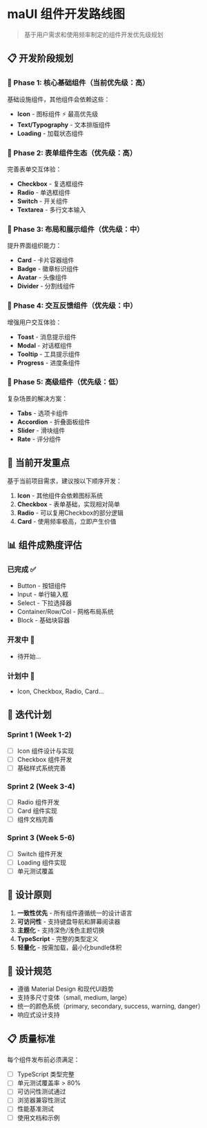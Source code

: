 # maUI 组件开发路线图

> 基于用户需求和使用频率制定的组件开发优先级规划

## 📋 开发阶段规划

### 🚀 Phase 1: 核心基础组件（当前优先级：高）
基础设施组件，其他组件会依赖这些：

- **Icon** - 图标组件 ⚡ 最高优先级
- **Text/Typography** - 文本排版组件
- **Loading** - 加载状态组件

### 📝 Phase 2: 表单组件生态（优先级：高）
完善表单交互体验：

- **Checkbox** - 复选框组件
- **Radio** - 单选框组件
- **Switch** - 开关组件
- **Textarea** - 多行文本输入

### 🎨 Phase 3: 布局和展示组件（优先级：中）
提升界面组织能力：

- **Card** - 卡片容器组件
- **Badge** - 徽章标识组件
- **Avatar** - 头像组件
- **Divider** - 分割线组件

### 🔄 Phase 4: 交互反馈组件（优先级：中）
增强用户交互体验：

- **Toast** - 消息提示组件
- **Modal** - 对话框组件
- **Tooltip** - 工具提示组件
- **Progress** - 进度条组件

### 📱 Phase 5: 高级组件（优先级：低）
复杂场景的解决方案：

- **Tabs** - 选项卡组件
- **Accordion** - 折叠面板组件
- **Slider** - 滑块组件
- **Rate** - 评分组件

## 🎯 当前开发重点

基于当前项目需求，建议按以下顺序开发：

1. **Icon** - 其他组件会依赖图标系统
2. **Checkbox** - 表单基础，实现相对简单
3. **Radio** - 可以复用Checkbox的部分逻辑
4. **Card** - 使用频率极高，立即产生价值

## 📊 组件成熟度评估

### 已完成 ✅
- Button - 按钮组件
- Input - 单行输入框
- Select - 下拉选择器
- Container/Row/Col - 网格布局系统
- Block - 基础块容器

### 开发中 🚧
- 待开始...

### 计划中 📅
- Icon, Checkbox, Radio, Card...

## 🔄 迭代计划

### Sprint 1 (Week 1-2)
- [ ] Icon 组件设计与实现
- [ ] Checkbox 组件开发
- [ ] 基础样式系统完善

### Sprint 2 (Week 3-4)
- [ ] Radio 组件开发
- [ ] Card 组件实现
- [ ] 组件文档完善

### Sprint 3 (Week 5-6)
- [ ] Switch 组件开发
- [ ] Loading 组件实现
- [ ] 单元测试覆盖

## 📝 设计原则

1. **一致性优先** - 所有组件遵循统一的设计语言
2. **可访问性** - 支持键盘导航和屏幕阅读器
3. **主题化** - 支持深色/浅色主题切换
4. **TypeScript** - 完整的类型定义
5. **轻量化** - 按需加载，最小化bundle体积

## 🎨 设计规范

- 遵循 Material Design 和现代UI趋势
- 支持多尺寸变体（small, medium, large）
- 统一的颜色系统（primary, secondary, success, warning, danger）
- 响应式设计支持

## 📋 质量标准

每个组件发布前必须满足：
- [ ] TypeScript 类型完整
- [ ] 单元测试覆盖率 > 80%
- [ ] 可访问性测试通过
- [ ] 浏览器兼容性测试
- [ ] 性能基准测试
- [ ] 使用文档和示例